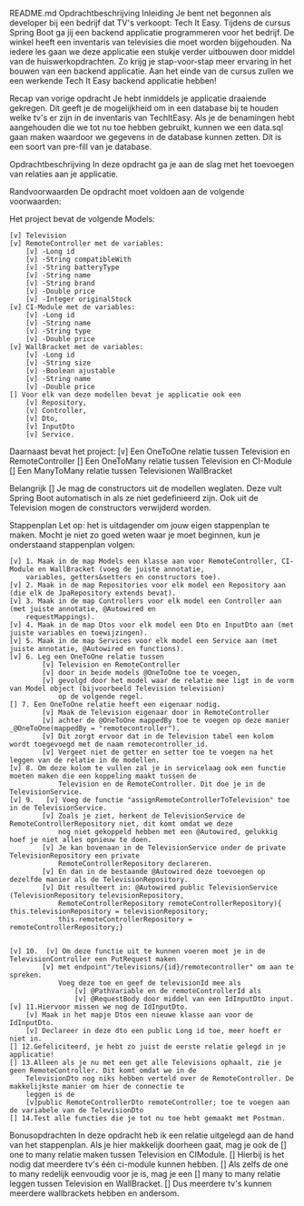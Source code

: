 README.md
Opdrachtbeschrijving
Inleiding
    Je bent net begonnen als developer bij een bedrijf dat TV's verkoopt: Tech It Easy. Tijdens de cursus Spring Boot ga 
    jij een backend applicatie programmeren voor het bedrijf. De winkel heeft een inventaris van televisies die moet worden 
    bijgehouden. Na iedere les gaan we deze applicatie een stukje verder uitbouwen door middel van de huiswerkopdrachten. 
    Zo krijg je stap-voor-stap meer ervaring in het bouwen van een backend applicatie. Aan het einde van de cursus zullen 
    we een werkende Tech It Easy backend applicatie hebben!

Recap van vorige opdracht
    Je hebt inmiddels je applicatie draaiende gekregen. Dit geeft je de mogelijkheid om in een database bij te houden 
    welke tv's er zijn in de inventaris van TechItEasy. Als je de benamingen hebt aangehouden die we tot nu toe hebben 
    gebruikt, kunnen we een data.sql gaan maken waardoor we gegevens in de database kunnen zetten. Dit is een soort van 
    pre-fill van je database.

Opdrachtbeschrijving
    In deze opdracht ga je aan de slag met het toevoegen van relaties aan je applicatie.

Randvoorwaarden
    De opdracht moet voldoen aan de volgende voorwaarden:

Het project bevat de volgende Models:

    [v] Television
    [v] RemoteController met de variables: 
        [v] -Long id 
        [v] -String compatibleWith 
        [v] -String batteryType 
        [v] -String name 
        [v] -String brand 
        [v] -Double price 
        [v] -Integer originalStock
    [v] CI-Module met de variables: 
        [v] -Long id 
        [v] -String name 
        [v] -String type 
        [v] -Double price
    [v] WallBracket met de variables: 
        [v] -Long id 
        [v] -String size 
        [v] -Boolean ajustable 
        [v] -String name 
        [v] -Double price 
    [] Voor elk van deze modellen bevat je applicatie ook een 
        [v] Repository, 
        [v] Controller, 
        [v] Dto, 
        [v] InputDto
        [v] Service.

Daarnaast bevat het project:
    [v] Een OneToOne relatie tussen Television en RemoteController
    [] Een OneToMany relatie tussen Television en CI-Module
    [] Een ManyToMany relatie tussen Televisionen WallBracket

Belangrijk
    [] Je mag de constructors uit de modellen weglaten. Deze vult Spring Boot automatisch in als ze niet gedefinieerd 
        zijn. Ook uit de Television mogen de constructors verwijderd worden.

Stappenplan
    Let op: het is uitdagender om jouw eigen stappenplan te maken. Mocht je niet zo goed weten waar je moet beginnen, 
    kun je onderstaand stappenplan volgen:

    [v] 1. Maak in de map Models een klasse aan voor RemoteController, CI-Module en WallBracket (voeg de juiste annotatie,
        variables, getters&setters en constructors toe).
    [v] 2. Maak in de map Repositories voor elk model een Repository aan (die elk de JpaRepository extends bevat).
    [v] 3. Maak in de map Controllers voor elk model een Controller aan (met juiste annotatie, @Autowired en 
        requestMappings).
    [v] 4. Maak in de map Dtos voor elk model een Dto en InputDto aan (met juiste variables en toewijzingen).
    [v] 5. Maak in de map Services voor elk model een Service aan (met juiste annotatie, @Autowired en functions).
    [v] 6. Leg een OneToOne relatie tussen 
            [v] Television en RemoteController 
            [v] door in beide models @OneToOne toe te voegen, 
            [v] gevolgd door het model waar de relatie mee ligt in de vorm van Model object (bijvoorbeeld Television television) 
                op de volgende regel.
    [] 7. Een OneToOne relatie heeft een eigenaar nodig. 
            [v] Maak de Television eigenaar door in RemoteController 
            [v] achter de @OneToOne mappedBy toe te voegen op deze manier _@OneToOne(mappedBy = "remotecontroller").
            [v] Dit zorgt ervoor dat in de Television tabel een kolom wordt toegevoegd met de naam remotecontroller_id. 
            [v] Vergeet niet de getter en setter toe te voegen na het leggen van de relatie in de modellen.
    [v] 8. Om deze kolom te vullen zal je in servicelaag ook een functie moeten maken die een koppeling maakt tussen de 
                Television en de RemoteController. Dit doe je in de TelevisionService.
    [v] 9.   [v] Voeg de functie "assignRemoteControllerToTelevision" toe in de TelevisionService. 
            [v] Zoals je ziet, herkent de TelevisionService de RemoteControllerRepository niet, dit komt omdat we deze 
                nog niet gekoppeld hebben met een @Autowired, gelukkig hoef je niet alles opnieuw te doen. 
            [v] Je kan bovenaan in de TelevisionService onder de private TelevisionRepository een private 
                RemoteControllerRepository declareren. 
            [v] En dan in de bestaande @Autowired deze toevoegen op dezelfde manier als de TelevisionRepository. 
            [v] Dit resulteert in: @Autowired public TelevisionService (TelevisionRepository televisionRepository, 
                RemoteControllerRepository remoteControllerRepository){ this.televisionRepository = televisionRepository;
                this.remoteControllerRepository = remoteControllerRepository;}


    [v] 10.  [v] Om deze functie uit te kunnen voeren moet je in de TelevisionController een PutRequest maken 
            [v] met endpoint"/televisions/{id}/remotecontroller" om aan te spreken. 
                Voeg deze toe en geef de televisionId mee als 
                    [v] @PathVariable en de remoteControllerId als 
                    [v] @RequestBody door middel van een IdInputDto input.
    [v] 11.Hiervoor missen we nog de IdInputDto. 
        [v] Maak in het mapje Dtos een nieuwe klasse aan voor de IdInputDto.
        [v] Declareer in deze dto een public Long id toe, meer hoeft er niet in.
    [] 12.Gefeliciteerd, je hebt zo juist de eerste relatie gelegd in je applicatie!
    [] 13.Alleen als je nu met een get alle Televisions ophaalt, zie je geen RemoteController. Dit komt omdat we in de
        TelevisionDto nog niks hebben verteld over de RemoteController. De makkelijkste manier om hier de connectie te 
        leggen is de 
        [v]public RemoteControllerDto remoteController; toe te voegen aan de variabele van de TelevisionDto
    [] 14.Test alle functies die je tot nu toe hebt gemaakt met Postman.

Bonusopdrachten
    In deze opdracht heb ik een relatie uitgelegd aan de hand van het stappenplan. 
    Als je hier makkelijk doorheen gaat, mag je ook de 
        [] one to many relatie maken tussen Television en CIModule. 
        [] Hierbij is het nodig dat meerdere tv's één ci-module kunnen hebben. 
        [] Als zelfs de one to many redelijk eenvoudig voor je is, mag je een
            [] many to many relatie leggen tussen Television en WallBracket. 
            [] Dus meerdere tv's kunnen meerdere wallbrackets hebben en andersom.